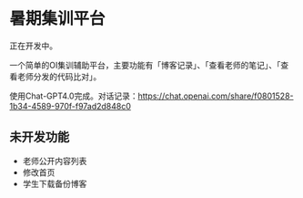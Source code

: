 # 暑期集训平台

正在开发中。

一个简单的OI集训辅助平台，主要功能有「博客记录」、「查看老师的笔记」、「查看老师分发的代码比对」。

使用Chat-GPT4.0完成。对话记录：https://chat.openai.com/share/f0801528-1b34-4589-970f-f97ad2d848c0

## 未开发功能
- 老师公开内容列表
- 修改首页
- 学生下载备份博客